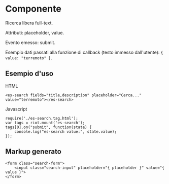 # Componente <es-search>

Ricerca libera full-text.

Attributi: placeholder, value.

Evento emesso: submit.

Esempio dati passati alla funzione di callback (testo immesso dall'utente): `{ value: "terremoto" }`.

## Esempio d'uso

HTML

```
<es-search fields="title,description" placeholder="Cerca..." value="terremoto"></es-search>
```

Javascript

```
require('./es-search.tag.html');
var tags = riot.mount('es-search');
tags[0].on("submit", function(state) {
    console.log("es-search value:", state.value);
});
```

## Markup generato

```
<form class="search-form">
    <input class="search-input" placeholder="{ placeholder }" value="{ value }">
</form>
```

